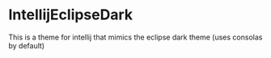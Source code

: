 # IntellijEclipseDark
This is a theme for intellij that mimics the eclipse dark theme (uses consolas by default)
